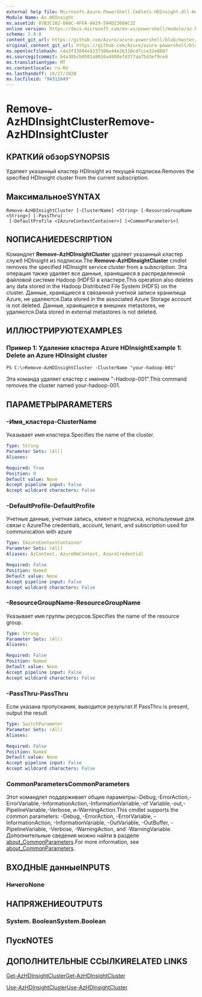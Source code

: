 ```yaml
---
external help file: Microsoft.Azure.PowerShell.Cmdlets.HDInsight.dll-Help.xml
Module Name: Az.HDInsight
ms.assetid: 87B3C102-0A8C-4FFA-8429-594D2360AC32
online version: https://docs.microsoft.com/en-us/powershell/module/az.hdinsight/remove-azhdinsightcluster
schema: 2.0.0
content_git_url: https://github.com/Azure/azure-powershell/blob/master/src/HDInsight/HDInsight/help/Remove-AzHDInsightCluster.md
original_content_git_url: https://github.com/Azure/azure-powershell/blob/master/src/HDInsight/HDInsight/help/Remove-AzHDInsightCluster.md
ms.openlocfilehash: c4a3f33094e5337306e44e2b310cd7cce32e8887
ms.sourcegitcommit: b4a38bcb0501a9016a4998efd377aa75d3ef9ce8
ms.translationtype: MT
ms.contentlocale: ru-RU
ms.lasthandoff: 10/27/2020
ms.locfileid: "94311849"
---
```

# <span data-ttu-id="78d9d-101">Remove-AzHDInsightCluster</span><span class="sxs-lookup"><span data-stu-id="78d9d-101">Remove-AzHDInsightCluster</span></span>

## <span data-ttu-id="78d9d-102">КРАТКИй обзор</span><span class="sxs-lookup"><span data-stu-id="78d9d-102">SYNOPSIS</span></span>
<span data-ttu-id="78d9d-103">Удаляет указанный кластер HDInsight из текущей подписки.</span><span class="sxs-lookup"><span data-stu-id="78d9d-103">Removes the specified HDInsight cluster from the current subscription.</span></span>

## <span data-ttu-id="78d9d-104">Максимальное</span><span class="sxs-lookup"><span data-stu-id="78d9d-104">SYNTAX</span></span>

```
Remove-AzHDInsightCluster [-ClusterName] <String> [-ResourceGroupName <String>] [-PassThru]
 [-DefaultProfile <IAzureContextContainer>] [<CommonParameters>]
```

## <span data-ttu-id="78d9d-105">NОПИСАНИЕ</span><span class="sxs-lookup"><span data-stu-id="78d9d-105">DESCRIPTION</span></span>
<span data-ttu-id="78d9d-106">Командлет **Remove-AzHDInsightCluster** удаляет указанный кластер служб HDInsight из подписки.</span><span class="sxs-lookup"><span data-stu-id="78d9d-106">The **Remove-AzHDInsightCluster** cmdlet removes the specified HDInsight service cluster from a subscription.</span></span>
<span data-ttu-id="78d9d-107">Эта операция также удаляет все данные, хранящиеся в распределенной файловой системе Hadoop (HDFS) в кластере.</span><span class="sxs-lookup"><span data-stu-id="78d9d-107">This operation also deletes any data stored in the Hadoop Distributed File System (HDFS) on the cluster.</span></span>
<span data-ttu-id="78d9d-108">Данные, хранящиеся в связанной учетной записи хранилища Azure, не удаляются.</span><span class="sxs-lookup"><span data-stu-id="78d9d-108">Data stored in the associated Azure Storage account is not deleted.</span></span>
<span data-ttu-id="78d9d-109">Данные, хранящиеся в внешних metastores, не удаляются.</span><span class="sxs-lookup"><span data-stu-id="78d9d-109">Data stored in external metastores is not deleted.</span></span>

## <span data-ttu-id="78d9d-110">ИЛЛЮСТРИРУЮТ</span><span class="sxs-lookup"><span data-stu-id="78d9d-110">EXAMPLES</span></span>

### <span data-ttu-id="78d9d-111">Пример 1: Удаление кластера Azure HDInsight</span><span class="sxs-lookup"><span data-stu-id="78d9d-111">Example 1: Delete an Azure HDInsight cluster</span></span>
```
PS C:\>Remove-AzHDInsightCluster -ClusterName "your-hadoop-001"
```

<span data-ttu-id="78d9d-112">Эта команда удаляет кластер с именем "-Hadoop-001".</span><span class="sxs-lookup"><span data-stu-id="78d9d-112">This command removes the cluster named your-hadoop-001.</span></span>

## <span data-ttu-id="78d9d-113">ПАРАМЕТРЫ</span><span class="sxs-lookup"><span data-stu-id="78d9d-113">PARAMETERS</span></span>

### <span data-ttu-id="78d9d-114">-Имя_кластера</span><span class="sxs-lookup"><span data-stu-id="78d9d-114">-ClusterName</span></span>
<span data-ttu-id="78d9d-115">Указывает имя кластера.</span><span class="sxs-lookup"><span data-stu-id="78d9d-115">Specifies the name of the cluster.</span></span>

```yaml
Type: String
Parameter Sets: (All)
Aliases:

Required: True
Position: 0
Default value: None
Accept pipeline input: False
Accept wildcard characters: False
```

### <span data-ttu-id="78d9d-116">-DefaultProfile</span><span class="sxs-lookup"><span data-stu-id="78d9d-116">-DefaultProfile</span></span>
<span data-ttu-id="78d9d-117">Учетные данные, учетная запись, клиент и подписка, используемые для связи с Azure</span><span class="sxs-lookup"><span data-stu-id="78d9d-117">The credentials, account, tenant, and subscription used for communication with azure</span></span>

```yaml
Type: IAzureContextContainer
Parameter Sets: (All)
Aliases: AzContext, AzureRmContext, AzureCredential

Required: False
Position: Named
Default value: None
Accept pipeline input: False
Accept wildcard characters: False
```

### <span data-ttu-id="78d9d-118">-ResourceGroupName</span><span class="sxs-lookup"><span data-stu-id="78d9d-118">-ResourceGroupName</span></span>
<span data-ttu-id="78d9d-119">Указывает имя группы ресурсов.</span><span class="sxs-lookup"><span data-stu-id="78d9d-119">Specifies the name of the resource group.</span></span>

```yaml
Type: String
Parameter Sets: (All)
Aliases:

Required: False
Position: Named
Default value: None
Accept pipeline input: False
Accept wildcard characters: False
```

### <span data-ttu-id="78d9d-120">-PassThru</span><span class="sxs-lookup"><span data-stu-id="78d9d-120">-PassThru</span></span>
<span data-ttu-id="78d9d-121">Если указана пропускания, выводится результат.</span><span class="sxs-lookup"><span data-stu-id="78d9d-121">If PassThru is present, output the result</span></span>

```yaml
Type: SwitchParameter
Parameter Sets: (All)
Aliases:

Required: False
Position: Named
Default value: None
Accept pipeline input: False
Accept wildcard characters: False
```

### <span data-ttu-id="78d9d-122">CommonParameters</span><span class="sxs-lookup"><span data-stu-id="78d9d-122">CommonParameters</span></span>
<span data-ttu-id="78d9d-123">Этот командлет поддерживает общие параметры:-Debug,-ErrorAction,-ErrorVariable,-InformationAction,-InformationVariable,-of Variable,-out,-PipelineVariable,-Verbose, и-WarningAction.</span><span class="sxs-lookup"><span data-stu-id="78d9d-123">This cmdlet supports the common parameters: -Debug, -ErrorAction, -ErrorVariable, -InformationAction, -InformationVariable, -OutVariable, -OutBuffer, -PipelineVariable, -Verbose, -WarningAction, and -WarningVariable.</span></span> <span data-ttu-id="78d9d-124">Дополнительные сведения можно найти в разделе [about_CommonParameters](http://go.microsoft.com/fwlink/?LinkID=113216).</span><span class="sxs-lookup"><span data-stu-id="78d9d-124">For more information, see [about_CommonParameters](http://go.microsoft.com/fwlink/?LinkID=113216).</span></span>

## <span data-ttu-id="78d9d-125">ВХОДНЫЕ данные</span><span class="sxs-lookup"><span data-stu-id="78d9d-125">INPUTS</span></span>

### <span data-ttu-id="78d9d-126">Ничего</span><span class="sxs-lookup"><span data-stu-id="78d9d-126">None</span></span>
## <span data-ttu-id="78d9d-127">НАПРЯЖЕНИЕ</span><span class="sxs-lookup"><span data-stu-id="78d9d-127">OUTPUTS</span></span>

### <span data-ttu-id="78d9d-128">System. Boolean</span><span class="sxs-lookup"><span data-stu-id="78d9d-128">System.Boolean</span></span>
## <span data-ttu-id="78d9d-129">Пуск</span><span class="sxs-lookup"><span data-stu-id="78d9d-129">NOTES</span></span>

## <span data-ttu-id="78d9d-130">ДОПОЛНИТЕЛЬНЫЕ ССЫЛКИ</span><span class="sxs-lookup"><span data-stu-id="78d9d-130">RELATED LINKS</span></span>

[<span data-ttu-id="78d9d-131">Get-AzHDInsightCluster</span><span class="sxs-lookup"><span data-stu-id="78d9d-131">Get-AzHDInsightCluster</span></span>](./Get-AzHDInsightCluster.md)

[<span data-ttu-id="78d9d-132">Use-AzHDInsightCluster</span><span class="sxs-lookup"><span data-stu-id="78d9d-132">Use-AzHDInsightCluster</span></span>](./Use-AzHDInsightCluster.md)


